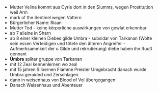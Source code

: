- Mutter Velina kommt aus Cyrie dort in den Slumms, wegen Prostitution weil Arm 
- mark of the Sentinel wegen Vattern 
- Bürgerlicher Name: Riaan 
- Mutter Tod - keine körperliche auswirkungen von gewlat erkennbar
- ab 7 alleine in Sharn 
- ab 8 einer kleinen Diebes gilde Umbra - subsidar von Tarkanan (Wolte sein essen Verteidigen und tötete den älteren Angreifer - Aufmerksammkeit der u Gilde und rekrutierung) diebe haben ihn Ruuß gennant 
- **Umbra** spliter gruppe von Tarkanan 
- mit 12 Zeal kennenlernen wo zeal  
- mit 15 jahren Silbernen Flamme Preister Umgebracht danach wurde Umbra geraided und Zerschlagen. 
- dann in weisenhaus von Blood of Vol übergegangen 
- Danach Weisenhaus und Abenteuer 